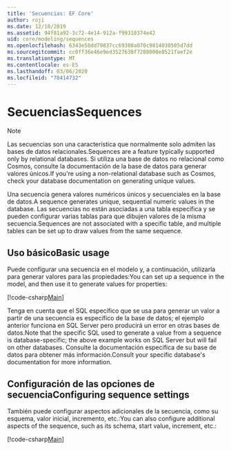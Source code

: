 ```yaml
---
title: 'Secuencias: EF Core'
author: roji
ms.date: 12/18/2019
ms.assetid: 94f81a92-3c72-4e14-912a-f99310374e42
uid: core/modeling/sequences
ms.openlocfilehash: 6343e58dd79837cc69308a070c9814030505d7dd
ms.sourcegitcommit: cc0ff36e46e9ed3527638f7208000e8521faef2e
ms.translationtype: MT
ms.contentlocale: es-ES
ms.lasthandoff: 03/06/2020
ms.locfileid: "78414732"
---
```

# <a name="sequences"></a><span data-ttu-id="771b8-102">Secuencias</span><span class="sxs-lookup"><span data-stu-id="771b8-102">Sequences</span></span>

> [!NOTE]  
> <span data-ttu-id="771b8-103">Las secuencias son una característica que normalmente solo admiten las bases de datos relacionales.</span><span class="sxs-lookup"><span data-stu-id="771b8-103">Sequences are a feature typically supported only by relational databases.</span></span> <span data-ttu-id="771b8-104">Si utiliza una base de datos no relacional como Cosmos, consulte la documentación de la base de datos para generar valores únicos.</span><span class="sxs-lookup"><span data-stu-id="771b8-104">If you're using a non-relational database such as Cosmos, check your database documentation on generating unique values.</span></span>

<span data-ttu-id="771b8-105">Una secuencia genera valores numéricos únicos y secuenciales en la base de datos.</span><span class="sxs-lookup"><span data-stu-id="771b8-105">A sequence generates unique, sequential numeric values in the database.</span></span> <span data-ttu-id="771b8-106">Las secuencias no están asociadas a una tabla específica y se pueden configurar varias tablas para que dibujen valores de la misma secuencia.</span><span class="sxs-lookup"><span data-stu-id="771b8-106">Sequences are not associated with a specific table, and multiple tables can be set up to draw values from the same sequence.</span></span>

## <a name="basic-usage"></a><span data-ttu-id="771b8-107">Uso básico</span><span class="sxs-lookup"><span data-stu-id="771b8-107">Basic usage</span></span>

<span data-ttu-id="771b8-108">Puede configurar una secuencia en el modelo y, a continuación, utilizarla para generar valores para las propiedades:</span><span class="sxs-lookup"><span data-stu-id="771b8-108">You can set up a sequence in the model, and then use it to generate values for properties:</span></span>

[!code-csharp[Main](../../../samples/core/Modeling/FluentAPI/Sequence.cs?name=Sequence&highlight=3,7)]

<span data-ttu-id="771b8-109">Tenga en cuenta que el SQL específico que se usa para generar un valor a partir de una secuencia es específico de la base de datos; el ejemplo anterior funciona en SQL Server pero producirá un error en otras bases de datos.</span><span class="sxs-lookup"><span data-stu-id="771b8-109">Note that the specific SQL used to generate a value from a sequence is database-specific; the above example works on SQL Server but will fail on other databases.</span></span> <span data-ttu-id="771b8-110">Consulte la documentación específica de su base de datos para obtener más información.</span><span class="sxs-lookup"><span data-stu-id="771b8-110">Consult your specific database's documentation for more information.</span></span>

## <a name="configuring-sequence-settings"></a><span data-ttu-id="771b8-111">Configuración de las opciones de secuencia</span><span class="sxs-lookup"><span data-stu-id="771b8-111">Configuring sequence settings</span></span>

<span data-ttu-id="771b8-112">También puede configurar aspectos adicionales de la secuencia, como su esquema, valor inicial, incremento, etc.:</span><span class="sxs-lookup"><span data-stu-id="771b8-112">You can also configure additional aspects of the sequence, such as its schema, start value, increment, etc.:</span></span>

[!code-csharp[Main](../../../samples/core/Modeling/FluentAPI/SequenceConfiguration.cs?name=SequenceConfiguration&highlight=3-5)]
